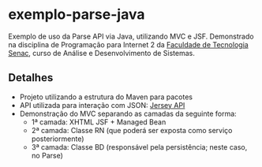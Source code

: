 # exemplo-parse-java
Exemplo de uso da Parse API via Java, utilizando MVC e JSF. Demonstrado na disciplina de Programação para Internet 2 da [Faculdade de Tecnologia Senac](http://www.senacrs.com.br/), curso de Análise e Desenvolvimento de Sistemas.

## Detalhes ##

* Projeto utilizando a estrutura do Maven para pacotes
* API utilizada para interação com JSON: [Jersey API](https://jersey.java.net/)
* Demonstração do MVC separando as camadas da seguinte forma:
  * 1ª camada: XHTML JSF + Managed Bean
  * 2ª camada: Classe RN (que poderá ser exposta como serviço posteriormente)
  * 3ª camada: Classe BD (responsável pela persistência; neste caso, no Parse)
  
